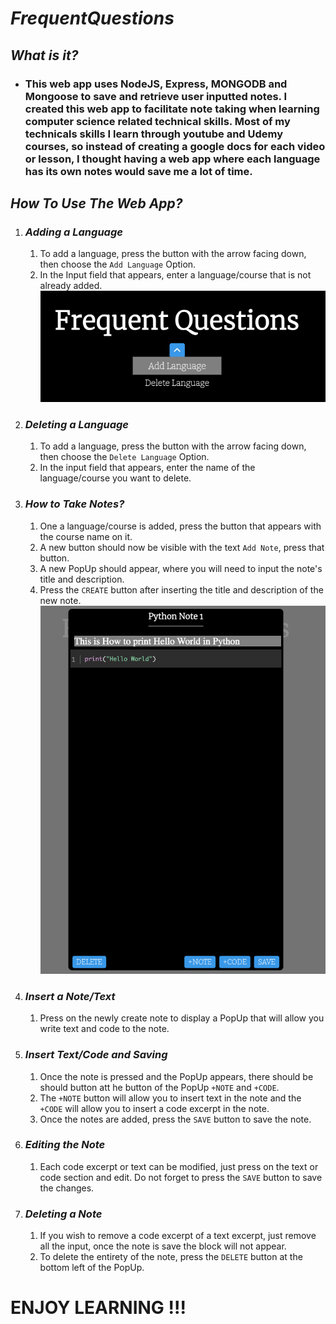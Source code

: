 # ***FrequentQuestions***
## *What is it?*
- ### This web app uses NodeJS, Express, MONGODB and Mongoose to save and retrieve user inputted notes. I created this web app to facilitate note taking when learning computer science related technical skills. Most of my technicals skills I learn through youtube and Udemy courses, so instead of creating a google docs for each video or lesson, I thought having a web app where each language has its own notes would save me a lot of time. 

## *How To Use The Web App?*
1. ### *Adding a Language*
    1. To add a language, press the button with the arrow facing down, then choose the `Add Language` Option. 
    2. In the Input field that appears, enter a language/course that is not already added. 
    ![Screenshot](./Image/Intro.png)
2. ### *Deleting a Language*
    1. To add a language, press the button with the arrow facing down, then choose the `Delete Language` Option. 
    2. In the input field that appears, enter the name of the language/course you want to delete. 
3. ### *How to Take Notes?*
    1. One a language/course is added, press the button that appears with the course name on it. 
    2. A new button should now be visible with the text `Add Note`, press that button. 
    3. A new PopUp should appear, where you will need to input the note's title and description. 
    4. Press the `CREATE` button after inserting the title and description of the new note. 
    ![Screenshot](./Image/NoteExample.png)
4. ### *Insert a Note/Text*
    1. Press on the newly create note to display a PopUp that will allow you write text and code to the note. 
5. ### *Insert Text/Code and Saving*
    1. Once the note is pressed and the PopUp appears, there should be should button att he button of the PopUp `+NOTE` and `+CODE`. 
    2. The `+NOTE` button will allow you to insert text in the note and the `+CODE` will allow you to insert a code excerpt in the note. 
    3. Once the notes are added, press the `SAVE` button to save the note. 
6. ### *Editing the Note*
    1. Each code excerpt or text can be modified, just press on the text or code section and edit. Do not forget to press the `SAVE` button to save the changes. 
7. ### *Deleting a Note*
    1. If you wish to remove a code excerpt of a text excerpt, just remove all the input, once the note is save the block will not appear. 
    2. To delete the entirety of the note, press the `DELETE` button at the bottom left of the PopUp. 

# ENJOY LEARNING !!!